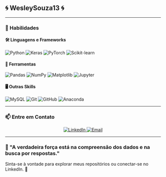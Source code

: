 ## 🌀 WesleySouza13 🌀



---

### 🌟 Habilidades

#### 🛠️ **Linguagens e Frameworks**

![Python](https://img.shields.io/badge/Python-3670A0?style=for-the-badge&logo=python&logoColor=ffdd54)
![Keras](https://img.shields.io/badge/Keras-D00000?style=for-the-badge&logo=keras&logoColor=white)
![PyTorch](https://img.shields.io/badge/PyTorch-EE4C2C?style=for-the-badge&logo=pytorch&logoColor=white)
![Scikit-learn](https://img.shields.io/badge/Scikit--learn-F7931E?style=for-the-badge&logo=scikit-learn&logoColor=white)

#### 🔧 **Ferramentas**

![Pandas](https://img.shields.io/badge/Pandas-150458?style=for-the-badge&logo=pandas&logoColor=white)
![NumPy](https://img.shields.io/badge/NumPy-013243?style=for-the-badge&logo=numpy&logoColor=white)
![Matplotlib](https://img.shields.io/badge/Matplotlib-ffffff?style=for-the-badge&logo=matplotlib&logoColor=black)
![Jupyter](https://img.shields.io/badge/Jupyter-FA0F00?style=for-the-badge&logo=jupyter&logoColor=white)

#### 🖥️ **Outras Skills**

![MySQL](https://img.shields.io/badge/MySQL-4479A1?style=for-the-badge&logo=mysql&logoColor=white)
![Git](https://img.shields.io/badge/Git-F05032?style=for-the-badge&logo=git&logoColor=white)
![GitHub](https://img.shields.io/badge/GitHub-181717?style=for-the-badge&logo=github&logoColor=white)
![Anaconda](https://img.shields.io/badge/Anaconda-44A833?style=for-the-badge&logo=anaconda&logoColor=white)

---

### 📫 Entre em Contato

<div align="center">
  <a href="https://www.linkedin.com/in/wesley-matos-5a4b84254">
    <img src="https://img.shields.io/badge/-LinkedIn-0077B5?style=for-the-badge&logo=LinkedIn&logoColor=white" alt="LinkedIn">
  </a>
  <a href="mailto:wesley@example.com">
    <img src="https://img.shields.io/badge/-Email-D14836?style=for-the-badge&logo=gmail&logoColor=white" alt="Email">
  </a>
</div>

---

### 🎯 "A verdadeira força está na compreensão dos dados e na busca por respostas."

Sinta-se à vontade para explorar meus repositórios ou conectar-se no LinkedIn. 🚀



